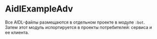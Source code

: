 # AidlExampleAdv

Все AIDL-файлы размещаются в отдельном проекте в модуле `:bot`. Затем этот модуль испортируется в проекты потребителей: сервиса и ее клиента.
